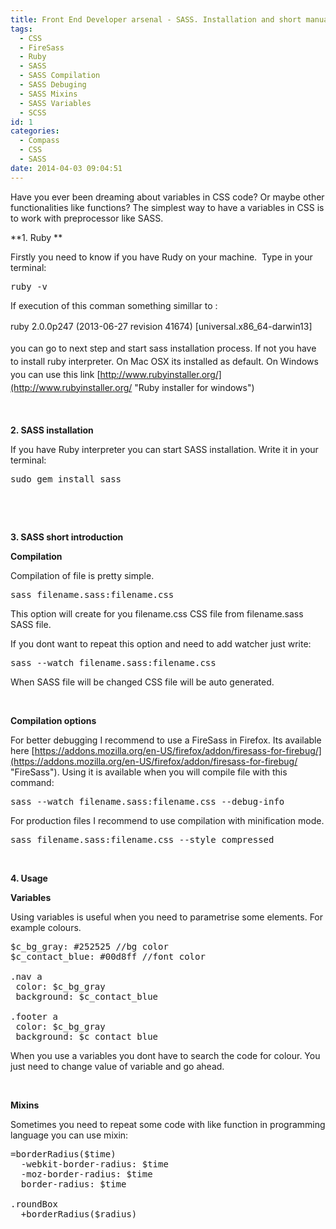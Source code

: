 ```yaml
---
title: Front End Developer arsenal - SASS. Installation and short manual.
tags:
  - CSS
  - FireSass
  - Ruby
  - SASS
  - SASS Compilation
  - SASS Debuging
  - SASS Mixins
  - SASS Variables
  - SCSS
id: 1
categories:
  - Compass
  - CSS
  - SASS
date: 2014-04-03 09:04:51
---
```


Have you ever been dreaming about variables in CSS code? Or maybe other functionalities like functions? The simplest way to have a variables in CSS is to work with preprocessor like SASS. <!--more-->

**1\. Ruby **

Firstly you need to know if you have Rudy on your machine.  Type in your terminal:
<pre>ruby -v</pre>
If execution of this comman something simillar to :

<span style="line-height: 1.5em;">ruby 2.0.0p247 (2013-06-27 revision 41674) [universal.x86_64-darwin13]</span>

<span style="line-height: 1.5em;">you can go to next step and start sass installation process. If not you have to install ruby interpreter. On Mac OSX its installed as default. On Windows you can use this link [http://www.rubyinstaller.org/](http://www.rubyinstaller.org/ "Ruby installer for windows")</span>

<span style="line-height: 1.5em;"> </span>

**2\. SASS installation**

If you have Ruby interpreter you can start SASS installation. Write it in your terminal:
<pre>sudo gem install sass</pre>
&nbsp;

&nbsp;

**3\. SASS short introduction**

**Compilation**

Compilation of file is pretty simple.
<pre class="lang:default decode:true">sass filename.sass:filename.css</pre>
This option will create for you filename.css CSS file from filename.sass SASS file.

If you dont want to repeat this option and need to add watcher just write:
<pre class="lang:default decode:true">sass --watch filename.sass:filename.css</pre>
When SASS file will be changed CSS file will be auto generated.

&nbsp;

**Compilation options**

For better debugging I recommend to use a FireSass in Firefox. Its available here [https://addons.mozilla.org/en-US/firefox/addon/firesass-for-firebug/](https://addons.mozilla.org/en-US/firefox/addon/firesass-for-firebug/ "FireSass"). Using it is available when you will compile file with this command:
<pre>sass --watch filename.sass:filename.css --debug-info</pre>
For production files I recommend to use compilation with minification mode.
<pre>sass filename.sass:filename.css --style compressed</pre>
&nbsp;

**4\. Usage**

**Variables**

Using variables is useful when you need to parametrise some elements. For example colours.
<pre class="lang:sass decode:true">$c_bg_gray: #252525 //bg color
$c_contact_blue: #00d8ff //font color

.nav a
 color: $c_bg_gray
 background: $c_contact_blue

.footer a
 color: $c_bg_gray
 background: $c_contact_blue</pre>
When you use a variables you dont have to search the code for colour. You just need to change value of variable and go ahead.

&nbsp;

**Mixins**

Sometimes you need to repeat some code with like function in programming language you can use mixin:
<pre class="lang:sass decode:true" title="Simple mixin">=borderRadius($time)
  -webkit-border-radius: $time
  -moz-border-radius: $time
  border-radius: $time

.roundBox
  +borderRadius($radius)</pre>
&nbsp;

&nbsp;
